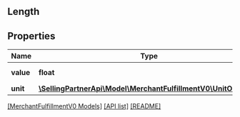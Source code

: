 ## Length

## Properties

Name | Type | Description | Notes
------------ | ------------- | ------------- | -------------
**value** | **float** | The value in units. | [optional]
**unit** | [**\SellingPartnerApi\Model\MerchantFulfillmentV0\UnitOfLength**](UnitOfLength.md) |  | [optional]

[[MerchantFulfillmentV0 Models]](../) [[API list]](../../Api) [[README]](../../../README.md)
